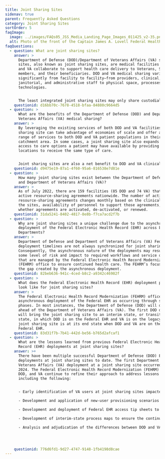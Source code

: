 ```yaml
---
title: Joint Sharing Sites
sidenav: true
parent: Frequently Asked Questions
category: Joint Sharing Sites
sortOrder: 5
faqImage:
  image: ../images/FAQs05_JSS_Media_Landing_Page_Images_011425_v2-35.png
  alt: Photo of the front of the Captain James A. Lovell Federal Health Care Center
faqQuestions:
  - question: What are joint sharing sites?
    answer: >
      Department of Defense (DOD)/Department of Veterans Affairs (VA) sharing
      sites, also known as joint sharing sites, are medical facilities where DOD
      and VA collaborate to support health care delivery to Veterans, Service
      members, and their beneficiaries. DOD and VA medical sharing varies
      significantly from facility to facility—from providers, clinical,
      janitorial, and administrative staff to physical space, processes, and
      technologies.


      The least integrated joint sharing sites may only share custodial services or coordinate purchases of supplies, while more tightly integrated joint sharing sites embed providers in the other Department’s space, coordinate care and treatment options, and access the other Department’s electronic health record (EHR) to document care and submit clinical orders (until the Departments are using the same single, common Federal EHR). The most highly integrated joint sharing site is the Captain James A. Lovell Federal Health Care Center in North Chicago, Illinois.
    questionid: d16bb70c-7678-4518-bfaa-84880c9664d5
  - question: >
      What are the benefits of the Department of Defense (DOD) and Department of
      Veterans Affairs (VA) medical sharing?
    answer: >
      By leveraging the existing services of both DOD and VA facilities, a joint
      sharing site can take advantage of economies of scale and offer a broader
      range of services to both DOD and VA patient populations in their
      catchment area. In some cases, a joint sharing site also expands the
      access to care options a patient may have available by providing multiple
      locations to receive the same type of care.


      Joint sharing sites are also a net benefit to DOD and VA clinical staff in locations where the increased patient acuity and volume supports training and readiness objectives.
    questionid: d9475e19-87a1-4f60-95a6-816538e7d81e
  - question: >
      How many joint sharing sites exist between the Department of Defense (DOD)
      and Department of Veterans Affairs (VA)?
    answer: >
      As of July 2022, there are 159 facilities (85 DOD and 74 VA) that have
      active resource-sharing agreements nationwide. The number of active
      resource-sharing agreements changes monthly based on the clinical needs of
      the sites, availability of personnel to support those agreements, and
      whether agreements are activated, de-activated, or renewed.
    questionid: 31da5241-8402-4817-8e8b-f7ca7acd2f7b
  - question: >
      Why are joint sharing sites a unique challenge due to the asynchronous
      deployment of the Federal Electronic Health Record (EHR) across both
      Departments?
    answer: >
      Department of Defense and Department of Veterans Affairs (VA) Federal EHR
      deployment timelines are not always synchronized for joint sharing sites.
      Consequently, the asynchronous nature of the deployments may result in
      some level of risk and impact to required workflows and service offerings
      that are managed by the Federal Electronic Health Record Modernization
      (FEHRM) office to ensure continued health care. The FEHRM’s focus is on
      the gap created by the asynchronous deployment.
    questionid: 82beb636-941c-4ced-b8c2-a9342c46982f
  - question: >
      What does the Federal Electronic Health Record (EHR) deployment process
      look like for joint sharing sites?
    answer: >
      The Federal Electronic Health Record Modernization (FEHRM) office views
      asynchronous deployment of the Federal EHR as occurring through sequential
      phases. In most instances, the Department of Defense (DOD) will deploy
      ahead of the Department of Veterans Affairs (VA). The first DOD deployment
      will bring the joint sharing site to an interim state, or transition
      state, in which DOD is on the Federal EHR and VA is on the legacy EHR. The
      joint sharing site is at its end state when DOD and VA are on the same
      Federal EHR.
    questionid: 83d31f7b-7b41-442d-be56-b765d2afcaf1
  - question: >
      What are the lessons learned from previous Federal Electronic Health
      Record (EHR) deployments at joint sharing sites?
    answer: >+
      There have been multiple successful Department of Defense (DOD) EHR
      deployments at joint sharing sites to date. The first Department of
      Veterans Affairs (VA) deployment at a joint sharing site occurred in March
      2024. The Federal Electronic Health Record Modernization (FEHRM) office,
      DOD, and VA continue to refine their approach to address lessons learned,
      including the following:


      - Early identification of VA users at joint sharing sites impacted by DOD deployment who will require access to the Federal EHR prior to VA deployment

      - Development and application of new-user provisioning scenarios to be leveraged by the program management offices, based on standard business rules

      - Development and deployment of Federal EHR access tip sheets to support end users

      - Development of interim-state process maps to ensure the continuity of shared clinical services through the transition state

      - Analysis and adjudication of the differences between DOD and VA roles (e.g., DOD/VA Surgeons and Intensive Care Unit Nurses)




    questionid: 776d6fd1-9d27-4747-9148-1fb4198d8cae
---
```

